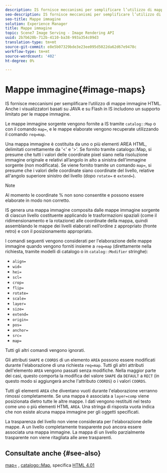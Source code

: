 ```yaml
---
description: IS fornisce meccanismi per semplificare l’utilizzo di mappe immagine HTML. Anche i visualizzatori basati su JAVA e su Flash in IS includono un supporto limitato per le mappe immagine.
seo-description: IS fornisce meccanismi per semplificare l’utilizzo di mappe immagine HTML. Anche i visualizzatori basati su JAVA e su Flash in IS includono un supporto limitato per le mappe immagine.
seo-title: Mappe immagine
solution: Experience Manager
title: Mappe immagine
topic: Scene7 Image Serving - Image Rendering API
uuid: 2b7b620b-712b-4110-ba38-993a354c09d3
translation-type: tm+mt
source-git-commit: e8e5b07329bde3e23ee095d5022da62d67e9478c
workflow-type: tm+mt
source-wordcount: '402'
ht-degree: 0%

---
```



# Mappe immagine{#image-maps}

IS fornisce meccanismi per semplificare l’utilizzo di mappe immagine HTML. Anche i visualizzatori basati su JAVA e su Flash in IS includono un supporto limitato per le mappe immagine.

Le mappe immagine sorgente vengono fornite a IS tramite `catalog::Map` o con il comando `map=`, e le mappe elaborate vengono recuperate utilizzando il comando `req=map`.

Una mappa immagine è costituita da uno o più elementi AREA HTML, delimitati correttamente da &#39;&lt;&#39; e &#39;>&#39;. Se fornito tramite catalogo::Map, si presume che tutti i valori delle coordinate pixel siano nella risoluzione immagine originale e relativi all’angolo in alto a sinistra dell’immagine sorgente (non modificata). Se viene fornito tramite un comando `map=`, si presume che i valori delle coordinate siano coordinate del livello, relative all&#39;angolo superiore sinistro del livello (dopo `rotate=` e `extend=`).

>[!NOTE]
>
>Al momento le coordinate % non sono consentite e possono essere elaborate in modo non corretto.

IS genera una mappa immagine composita dalle mappe immagine sorgente di ciascun livello costituente applicando le trasformazioni spaziali (come il ridimensionamento e la rotazione) alle coordinate della mappa, quindi assemblando le mappe dei livelli elaborati nell’ordine z appropriato (fronte retro) e con il posizionamento appropriato.

I comandi seguenti vengono considerati per l&#39;elaborazione delle mappe immagine quando vengono forniti insieme a `req=map` (direttamente nella richiesta, tramite modelli di catalogo o in `catalog::Modifier` stringhe):

* `align=`
* `wid=`
* `hei=`
* `scl=`
* `crop=`
* `flip=`
* `rotate=`
* `scale=`
* `layer=`
* `size=`
* `extend=`
* `origin=`
* `pos=`
* `anchor=`
* `src=`
* `map=`

Tutti gli altri comandi vengono ignorati.

Gli attributi `SHAPE` e `COORDS` di un elemento `AREA` possono essere modificati durante l&#39;elaborazione di una richiesta `req=map`. Tutti gli altri attributi dell&#39;elemento `AREA` vengono passati senza modifiche. Nella maggior parte dei casi, questo comporta la modifica del valore `SHAPE` da `DEFAULT` a `RECT` (in questo modo si aggiungerà anche l&#39;attributo `COORDS`) o i valori `COORDS`.

Tutti gli elementi `AREA` che diventano vuoti durante l&#39;elaborazione verranno rimossi completamente. Se una mappa è associata a `layer=comp` viene posizionata dietro tutte le altre mappe. I dati vengono restituiti nel testo come uno o più elementi HTML `AREA`. Una stringa di risposta vuota indica che non esiste alcuna mappa immagine per gli oggetti specificati.

La trasparenza del livello non viene considerata per l&#39;elaborazione delle mappe. A un livello completamente trasparente può ancora essere associata una mappa immagine. La mappa di un livello parzialmente trasparente non viene ritagliata alle aree trasparenti.

## Consultate anche {#see-also}

[map=](../../../../../is-api/http-ref/image-serving-api-ref/c-http-protocol-reference/c-command-reference/r-map.md#reference-8f96545f196b4b7caa616e15c2363f06) ,  [catalogo::Map](/help/aem-is-ir-api/is-api/image-catalog/image-serving-api-ref/c-image-catalog-reference/c-image-svg-data-reference/c-image-data-reference/r-map-cat.md), specifica  [HTML 4.01](http://www.w3.org/TR/html401/)
